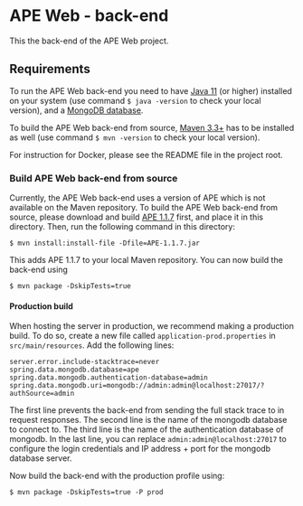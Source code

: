# APE Web - back-end

This the back-end of the APE Web project.

## Requirements

To run the APE Web back-end you need to have [Java 11](https://www.oracle.com/java/technologies/javase-downloads.html#JDK11) (or higher) installed on your system (use command `$ java -version` to check your local version),
and a [MongoDB database](https://www.mongodb.com/try/download/community).

To build the APE Web back-end from source, [Maven 3.3+](https://maven.apache.org/download.cgi) has to be installed as well (use command `$ mvn -version` to check your local version).

For instruction for Docker, please see the README file in the project root.

### Build APE Web back-end from source

Currently, the APE Web back-end uses a version of APE which is not available on the Maven repository.
To build the APE Web back-end from source, please download and build [APE 1.1.7](https://github.com/sanctuuary/APE/releases/tag/v1.1.7) first,
and place it in this directory.
Then, run the following command in this directory:
````shell
$ mvn install:install-file -Dfile=APE-1.1.7.jar
````
This adds APE 1.1.7 to your local Maven repository.
You can now build the back-end using
````shell
$ mvn package -DskipTests=true
````

#### Production build

When hosting the server in production, we recommend making a production build.
To do so, create a new file called `application-prod.properties` in `src/main/resources`.
Add the following lines:
````shell
server.error.include-stacktrace=never
spring.data.mongodb.database=ape
spring.data.mongodb.authentication-database=admin
spring.data.mongodb.uri=mongodb://admin:admin@localhost:27017/?authSource=admin
````
The first line prevents the back-end from sending the full stack trace to in request responses.
The second line is the name of the mongodb database to connect to.
The third line is the name of the authentication database of mongodb.
In the last line, you can replace `admin:admin@localhost:27017` to configure the login credentials and IP address + port for the mongodb database server.

Now build the back-end with the production profile using:
````shell
$ mvn package -DskipTests=true -P prod
````
